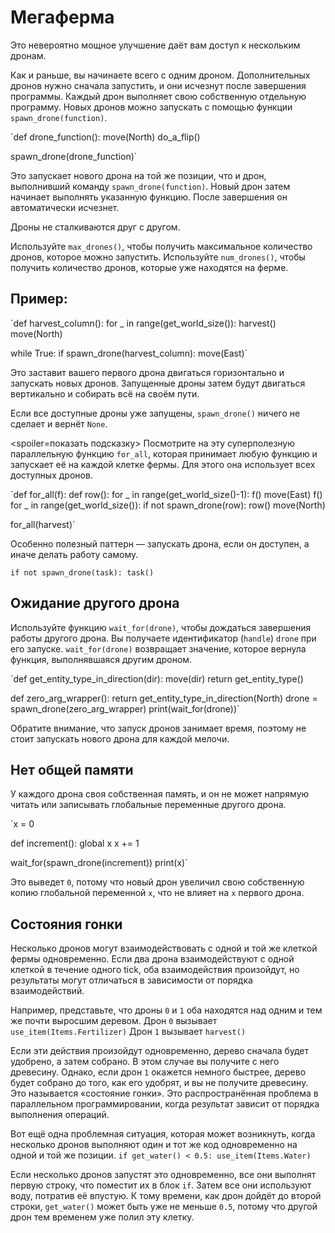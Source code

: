 # Мегаферма
Это невероятно мощное улучшение даёт вам доступ к нескольким дронам. 

Как и раньше, вы начинаете всего с одним дроном. Дополнительных дронов нужно сначала запустить, и они исчезнут после завершения программы.
Каждый дрон выполняет свою собственную отдельную программу. Новых дронов можно запускать с помощью функции `spawn_drone(function)`.

`def drone_function():
    move(North)
    do_a_flip()

spawn_drone(drone_function)`

Это запускает нового дрона на той же позиции, что и дрон, выполнивший команду `spawn_drone(function)`. Новый дрон затем начинает выполнять указанную функцию. После завершения он автоматически исчезнет.

Дроны не сталкиваются друг с другом. 

Используйте `max_drones()`, чтобы получить максимальное количество дронов, которое можно запустить.
Используйте `num_drones()`, чтобы получить количество дронов, которые уже находятся на ферме.


## Пример:
`def harvest_column():
    for _ in range(get_world_size()):
        harvest()
        move(North)

while True:
    if spawn_drone(harvest_column):
        move(East)`

Это заставит вашего первого дрона двигаться горизонтально и запускать новых дронов. Запущенные дроны затем будут двигаться вертикально и собирать всё на своём пути.

Если все доступные дроны уже запущены, `spawn_drone()` ничего не сделает и вернёт `None`.

<spoiler=показать подсказку> Посмотрите на эту суперполезную параллельную функцию `for_all`, которая принимает любую функцию и запускает её на каждой клетке фермы. Для этого она использует всех доступных дронов.

`def for_all(f):
	def row():
		for _ in range(get_world_size()-1):
			f()
			move(East)
		f()
	for _ in range(get_world_size()):
		if not spawn_drone(row):
			row()
		move(North)

for_all(harvest)`

Особенно полезный паттерн — запускать дрона, если он доступен, а иначе делать работу самому.

`if not spawn_drone(task):
	task()`
</spoiler>

## Ожидание другого дрона
Используйте функцию `wait_for(drone)`, чтобы дождаться завершения работы другого дрона. Вы получаете идентификатор (`handle`) `drone` при его запуске.
`wait_for(drone)` возвращает значение, которое вернула функция, выполнявшаяся другим дроном.

`def get_entity_type_in_direction(dir):
    move(dir)
    return get_entity_type()

def zero_arg_wrapper():
    return get_entity_type_in_direction(North)
drone = spawn_drone(zero_arg_wrapper)
print(wait_for(drone))`

Обратите внимание, что запуск дронов занимает время, поэтому не стоит запускать нового дрона для каждой мелочи.

## Нет общей памяти
У каждого дрона своя собственная память, и он не может напрямую читать или записывать глобальные переменные другого дрона.

`x = 0

def increment():
    global x
    x += 1

wait_for(spawn_drone(increment))
print(x)`

Это выведет `0`, потому что новый дрон увеличил свою собственную копию глобальной переменной `x`, что не влияет на `x` первого дрона.

## Состояния гонки
Несколько дронов могут взаимодействовать с одной и той же клеткой фермы одновременно. Если два дрона взаимодействуют с одной клеткой в течение одного tick, оба взаимодействия произойдут, но результаты могут отличаться в зависимости от порядка взаимодействий.

Например, представьте, что дроны `0` и `1` оба находятся над одним и тем же почти выросшим деревом.
Дрон `0` вызывает
`use_item(Items.Fertilizer)`
Дрон `1` вызывает
`harvest()`

Если эти действия произойдут одновременно, дерево сначала будет удобрено, а затем собрано. В этом случае вы получите с него древесину. Однако, если дрон `1` окажется немного быстрее, дерево будет собрано до того, как его удобрят, и вы не получите древесину.
Это называется «состояние гонки». Это распространённая проблема в параллельном программировании, когда результат зависит от порядка выполнения операций.

Вот ещё одна проблемная ситуация, которая может возникнуть, когда несколько дронов выполняют один и тот же код одновременно на одной и той же позиции.
`if get_water() < 0.5:
    use_item(Items.Water)`

Если несколько дронов запустят это одновременно, все они выполнят первую строку, что поместит их в блок `if`. Затем все они используют воду, потратив её впустую.
К тому времени, как дрон дойдёт до второй строки, `get_water()` может быть уже не меньше `0.5`, потому что другой дрон тем временем уже полил эту клетку.